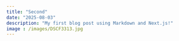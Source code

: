 ```yaml
---
title: "Second"
date: "2025-08-03"
description: "My first blog post using Markdown and Next.js!"
image : /images/DSCF3313.jpg
---
```





